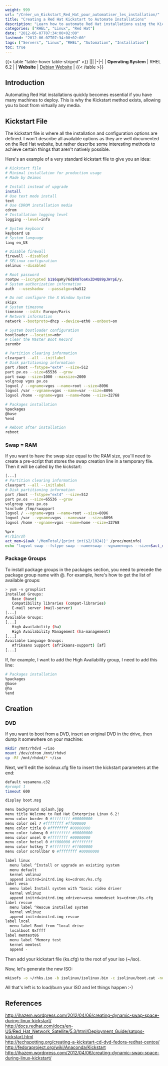```yaml
---
weight: 999
url: "/Créer_un_Kickstart_Red_Hat_pour_automatiser_les_installation/"
title: "Creating a Red Hat Kickstart to Automate Installations"
description: "Learn how to automate Red Hat installations using the Kickstart method to deploy multiple machines efficiently."
categories: ["RHEL", "Linux", "Red Hat"]
date: "2012-06-07T07:34:00+02:00"
lastmod: "2012-06-07T07:34:00+02:00"
tags: ["Servers", "Linux", "RHEL", "Automation", "Installation"]
toc: true
---
```


{{< table "table-hover table-striped" >}}
|||
|-|-|
| **Operating System** | RHEL 6.2 |
| **Website** | [Debian Website](https://www.debian.org) |
{{< /table >}}

## Introduction

Automating Red Hat installations quickly becomes essential if you have many machines to deploy. This is why the Kickstart method exists, allowing you to boot from virtually any media.

## Kickstart File

The kickstart file is where all the installation and configuration options are defined. I won't describe all available options as they are well documented on the Red Hat website, but rather describe some interesting methods to achieve certain things that aren't natively possible.

Here's an example of a very standard kickstart file to give you an idea:

```bash
# Kickstart file
# Minimal installation for production usage
# Made by Deimos

# Install instead of upgrade
install
# Use text mode install
text
# Use CDROM installation media
cdrom
# Installation logging level
logging --level=info

# System keyboard
keyboard us
# System language
lang en_US

# Disable firewall
firewall --disabled
# SELinux configuration
selinux --disabled

# Root password
rootpw --iscrypted $1$6qaKy76d$R8ToaKxZD4Q89pJWrpE/y.
# System authorization information
auth  --useshadow  --passalgo=sha512

# Do not configure the X Window System
skipx
# System timezone
timezone --isUtc Europe/Paris
# Network information
network --bootproto=dhcp --device=eth0 --onboot=on

# System bootloader configuration
bootloader --location=mbr
# Clear the Master Boot Record
zerombr

# Partition clearing information
clearpart --all --initlabel
# Disk partitioning information
part /boot --fstype="ext4" --size=512
part pv.os --size=65536 --grow
part swap --size=1000 --maxsize=2000
volgroup vgos pv.os
logvol / --vgname=vgos --name=root --size=8096
logvol /var --vgname=vgos --name=var --size=8096
logvol /home --vgname=vgos --name=home --size=32768

# Packages installation
%packages
@base
%end

# Reboot after installation
reboot
```

### Swap = RAM

If you want to have the swap size equal to the RAM size, you'll need to create a pre-script that stores the swap creation line in a temporary file. Then it will be called by the kickstart:

```bash
[...]
# Partition clearing information
clearpart --all --initlabel
# Disk partitioning information
part /boot --fstype="ext4" --size=512
part pv.os --size=65536 --grow
volgroup vgos pv.os
%include /tmp/swappart
logvol / --vgname=vgos --name=root --size=8096
logvol /var --vgname=vgos --name=var --size=8096
logvol /home --vgname=vgos --name=home --size=32768

%pre
#!/bin/sh
act_mem=$(awk '/MemTotal/{print int($2/1024)}' /proc/meminfo)
echo "logvol swap --fstype swap --name=swap --vgname=vgos --size=$act_mem" > /tmp/swappart
```

### Package Groups

To install package groups in the packages section, you need to precede the package group name with @. For example, here's how to get the list of available groups:

```bash
> yum -v grouplist
Installed Groups:
   Base (base)
   Compatibility libraries (compat-libraries)
   E-mail server (mail-server)
[...]
Available Groups:
[...]
   High Availability (ha)
   High Availability Management (ha-management)
[...]
Available Language Groups:
   Afrikaans Support (afrikaans-support) [af]
[...]
```

If, for example, I want to add the High Availability group, I need to add this line:

```bash
# Packages installation
%packages
@base
@ha
%end
```

## Creation

### DVD

If you want to boot from a DVD, insert an original DVD in the drive, then dump it somewhere on your machine:

```bash
mkdir /mnt/rhdvd ~/iso
mount /dev/cdrom /mnt/rhdvd
cp -Rf /mnt/rhdvd/* ~/iso
```

Next, we'll edit the isolinux.cfg file to insert the kickstart parameters at the end:

```bash {linenos=table,hl_lines=[22,26],anchorlinenos=true}
default vesamenu.c32
#prompt 1
timeout 600

display boot.msg

menu background splash.jpg
menu title Welcome to Red Hat Enterprise Linux 6.2!
menu color border 0 #ffffffff #00000000
menu color sel 7 #ffffffff #ff000000
menu color title 0 #ffffffff #00000000
menu color tabmsg 0 #ffffffff #00000000
menu color unsel 0 #ffffffff #00000000
menu color hotsel 0 #ff000000 #ffffffff
menu color hotkey 7 #ffffffff #ff000000
menu color scrollbar 0 #ffffffff #00000000

label linux
  menu label ^Install or upgrade an existing system
  menu default
  kernel vmlinuz
  append initrd=initrd.img ks=cdrom:/ks.cfg
label vesa
  menu label Install system with ^basic video driver
  kernel vmlinuz
  append initrd=initrd.img xdriver=vesa nomodeset ks=cdrom:/ks.cfg
label rescue
  menu label ^Rescue installed system
  kernel vmlinuz
  append initrd=initrd.img rescue
label local
  menu label Boot from ^local drive
  localboot 0xffff
label memtest86
  menu label ^Memory test
  kernel memtest
  append -
```

Then add your kickstart file (ks.cfg) to the root of your iso (~/iso).

Now, let's generate the new ISO:

```bash
mkisofs -o ~/rhks.iso -b isolinux/isolinux.bin -c isolinux/boot.cat -no-emul-boot -boot-load-size 4 -boot-info-table -J -R -V "RedHatKS" .
```

All that's left is to load/burn your ISO and let things happen :-)

## References

http://ihazem.wordpress.com/2012/04/06/creating-dynamic-swap-space-during-linux-kickstart/  
http://docs.redhat.com/docs/en-US/Red_Hat_Network_Satellite/5.3/html/Deployment_Guide/satops-kickstart.html  
http://techspotting.org/creating-a-kickstart-cd-dvd-fedora-redhat-centos/  
http://fedoraproject.org/wiki/Anaconda/Kickstart  
http://ihazem.wordpress.com/2012/04/06/creating-dynamic-swap-space-during-linux-kickstart/
